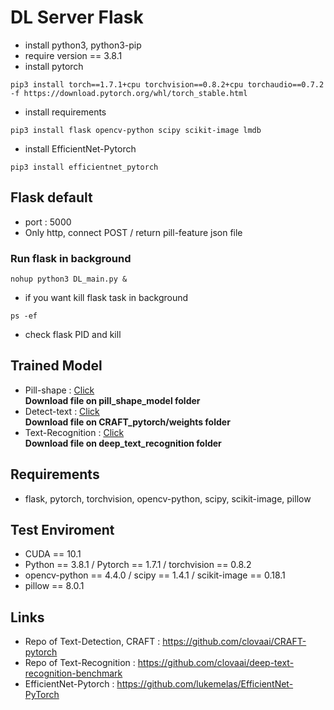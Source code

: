 # DL Server Flask

- install python3, python3-pip
- require version == 3.8.1
- install pytorch
```
pip3 install torch==1.7.1+cpu torchvision==0.8.2+cpu torchaudio==0.7.2 -f https://download.pytorch.org/whl/torch_stable.html
```
- install requirements
```
pip3 install flask opencv-python scipy scikit-image lmdb
```
- install EfficientNet-Pytorch
```
pip3 install efficientnet_pytorch
```

## Flask default
- port : 5000
- Only http, connect POST / return pill-feature json file
### Run flask in background
```
nohup python3 DL_main.py &
```
- if you want kill flask task in background
```
ps -ef
```
- check flask PID and kill

## Trained Model
- Pill-shape : [Click](https://drive.google.com/file/d/1yLixadZ_3Ls4x_TR0-8MG6-iQSEn5ZSG/view?usp=sharing)
<br>**Download file on pill_shape_model folder**
- Detect-text : [Click](https://drive.google.com/open?id=1Jk4eGD7crsqCCg9C9VjCLkMN3ze8kutZ)
<br>**Download file on CRAFT_pytorch/weights folder**
- Text-Recognition : [Click](https://drive.google.com/file/d/12U-grcJXRO6YtLwp3GWBbe-FSWT8B4su/view?usp=sharing)
<br>**Download file on deep_text_recognition folder**

## Requirements
- flask, pytorch, torchvision, opencv-python, scipy, scikit-image, pillow

## Test Enviroment
- CUDA == 10.1
- Python == 3.8.1 / Pytorch == 1.7.1 / torchvision == 0.8.2
- opencv-python == 4.4.0 / scipy == 1.4.1 / scikit-image == 0.18.1
- pillow == 8.0.1

## Links
- Repo of Text-Detection, CRAFT : https://github.com/clovaai/CRAFT-pytorch
- Repo of Text-Recognition : https://github.com/clovaai/deep-text-recognition-benchmark
- EfficientNet-Pytorch : https://github.com/lukemelas/EfficientNet-PyTorch